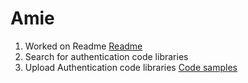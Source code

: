 # Amie

1. Worked on Readme [Readme](https://github.com/zuri-training/auth-wiki-team7/blob/main/README.md)
2. Search for authentication code libraries
3. Upload Authentication code libraries [Code samples](https://github.com/zuri-training/auth-wiki-team7/tree/main/code-samples)
